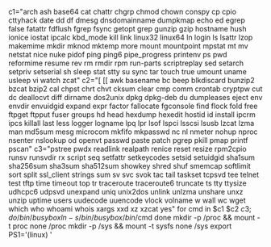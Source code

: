 c1="arch ash base64 cat chattr chgrp chmod chown conspy cp cpio cttyhack date dd df dmesg dnsdomainname dumpkmap echo ed egrep false fatattr fdflush fgrep fsync getopt grep gunzip gzip hostname hush ionice iostat ipcalc kbd_mode kill link linux32 linux64 ln login ls lsattr lzop makemime mkdir mknod mktemp more mount mountpoint mpstat mt mv netstat nice nuke pidof ping ping6 pipe_progress printenv ps pwd reformime resume rev rm rmdir rpm run-parts scriptreplay sed setarch setpriv setserial sh sleep stat stty su sync tar touch true umount uname usleep vi watch zcat"
c2="[ [[ awk basename bc beep blkdiscard bunzip2 bzcat bzip2 cal chpst chrt chvt cksum clear cmp comm crontab cryptpw cut dc deallocvt diff dirname dos2unix dpkg dpkg-deb du dumpleases eject env envdir envuidgid expand expr factor fallocate fgconsole find flock fold free ftpget ftpput fuser groups hd head hexdump hexedit hostid id install ipcrm ipcs killall last less logger logname lpq lpr lsof lspci lsscsi lsusb lzcat lzma man md5sum mesg microcom mkfifo mkpasswd nc nl nmeter nohup nproc nsenter nslookup od openvt passwd paste patch pgrep pkill pmap printf pscan"
c3="pstree pwdx readlink realpath renice reset resize rpm2cpio runsv runsvdir rx script seq setfattr setkeycodes setsid setuidgid sha1sum sha256sum sha3sum sha512sum showkey shred shuf smemcap softlimit sort split ssl_client strings sum sv svc svok tac tail taskset tcpsvd tee telnet test tftp time timeout top tr traceroute traceroute6 truncate ts tty ttysize udhcpc6 udpsvd unexpand uniq unix2dos unlink unlzma unshare unxz unzip uptime users uudecode uuencode vlock volname w wall wc wget which who whoami whois xargs xxd xz xzcat yes"
for cmd in $c1 $c2 $c3; do
  /bin/busybox ln -s /bin/busybox /bin/$cmd
done
mkdir -p /proc && mount -t proc  none /proc
mkdir -p /sys  && mount -t sysfs none /sys
export PS1='(linux) '